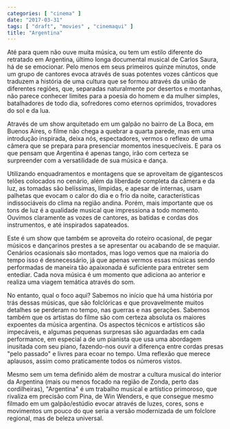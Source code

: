 ```yaml
---
categories: [ "cinema" ]
date: "2017-03-31"
tags: [ "draft", "movies" , "cinemaqui" ]
title: "Argentina"
---
```

Até para quem não ouve muita música, ou tem um estilo diferente do
retratado em Argentina, último longa documental musical de Carlos Saura,
há de se emocionar. Pelo menos em seus primeiros quinze minutos, onde
um grupo de cantores evoca através de suas potentes vozes cânticos que
traduzem a história de uma cultura que se formou através da união de
diferentes regiões, que, separadas naturalmente por desertos e montanhas,
não parece conhecer limites para a poesia do homem e da mulher simples,
batalhadores de todo dia, sofredores como eternos oprimidos, trovadores
do sol e da lua.

Através de um show arquitetado em um galpão no bairro de La Boca, em
Buenos Aires, o filme não chega a quebrar a quarta parede, mas em uma
introdução inspirada, deixa nós, espectadores, vermos o reflexo de
uma câmera que se prepara para presenciar momentos inesquecíveis. E
para os que pensam que Argentina é apenas tango, irão com certeza se
surpreender com a versatilidade de sua música e dança.

Utilizando enquadramentos e montagens que se aproveitam de gigantescos
telões colocados no cenário, além da liberdade completa da câmera e da
luz, as tomadas são belíssimas, límpidas, e apesar de internas, usam
palhetas que evocam o calor do dia e o frio da noite, características
indissociáveis do clima na região andina. Porém, mais importante que os
tons de luz é a qualidade musical que impressiona a todo momento. Ouvimos
claramente as vozes de cantores, as batidas e cordas dos instrumentos,
e até inspirados sapateados.

Este é um show que também se aproveita do roteiro ocasional, de
pegar músicos e dançarinos prestes a se apresentar ou acabando de
se maquiar. Cenários ocasionais são montados, mas logo vemos que na
maioria do tempo isso é desnecessário, já que apenas vermos essas
músicas sendo performadas de maneira tão apaixonada é suficiente para
entreter sem entediar. Cada nova música é um momento que adiciona ao
anterior e realiza uma viagem temática através do som.

No entanto, qual o foco aqui? Sabemos no início que há uma história por
trás dessas músicas, que são folclóricas e que provavelmente muitos
detalhes se perderam no tempo, nas guerras e nas gerações. Sabemos
também que os artistas do filme são com certeza absoluta os maiores
expoentes da música argentina. Os aspectos técnicos e artísticos
são impecáveis, e algumas pequenas surpresas são aguardadas em cada
performance, em especial a de um pianista que usa uma abordagem inusitada
com seu piano, fazendo-nos ouvir a diferença entre cordas presas "pelo
passado" e livres para ecoar no tempo. Uma reflexão que merece aplausos,
assim como praticamente todos os números vistos.

Mesmo sem um tema definido além de mostrar a cultura musical do interior
da Argentina (mais ou menos focado na região de Zonda, perto das
cordilheiras), "Argentina" é um trabalho musical e artístico primoroso,
que rivaliza em precisão com Pina, de Win Wenders, e que consegue mesmo
filmado em um galpão/estúdio evocar através de luzes, cores, sons e
movimentos um pouco do que seria a versão modernizada de um folclore
regional, mas de beleza universal.
